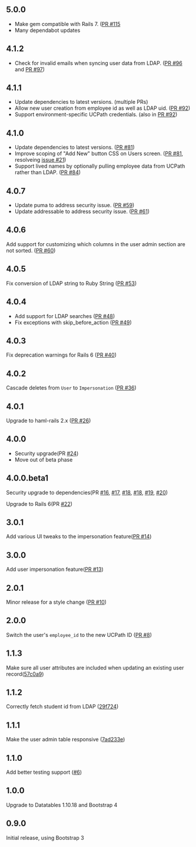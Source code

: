 ## 5.0.0

- Make gem compatible with Rails 7. ([PR #115](https://github.com/ucb-ist-eas/ucb_rails_user/pull/115)
- Many dependabot updates

## 4.1.2

- Check for invalid emails when syncing user data from LDAP. ([PR #96](https://github.com/ucb-ist-eas/ucb_rails_user/pull/96) and [PR #97](https://github.com/ucb-ist-eas/ucb_rails_user/pull/97))

## 4.1.1

- Update dependencies to latest versions. (multiple PRs)
- Allow new user creation from employee id as well as LDAP uid. ([PR #92](https://github.com/ucb-ist-eas/ucb_rails_user/pull/92))
- Support environment-specific UCPath credentials. (also in [PR #92](https://github.com/ucb-ist-eas/ucb_rails_user/pull/92))

## 4.1.0

- Update dependencies to latest versions. ([PR #81](https://github.com/ucb-ist-eas/ucb_rails_user/pull/81))
- Improve scoping of "Add New" button CSS on Users screen. ([PR #81](https://github.com/ucb-ist-eas/ucb_rails_user/pull/81), resolveing [issue #21](https://github.com/ucb-ist-eas/ucb_rails_user/issues/21))
- Support lived names by optionally pulling employee data from UCPath rather than LDAP. ([PR #84](https://github.com/ucb-ist-eas/ucb_rails_user/pull/84))

## 4.0.7

- Update puma to address security issue. ([PR #59](https://github.com/ucb-ist-eas/ucb_rails_user/pull/59))
- Update addressable to address security issue. ([PR #61](https://github.com/ucb-ist-eas/ucb_rails_user/pull/61))

## 4.0.6

Add support for customizing which columns in the user admin section are not sorted. ([PR #60](https://github.com/ucb-ist-eas/ucb_rails_user/pull/60))

## 4.0.5

Fix conversion of LDAP string to Ruby String ([PR #53](https://github.com/ucb-ist-eas/ucb_rails_user/pull/53))

## 4.0.4

- Add support for LDAP searches ([PR #48](https://github.com/ucb-ist-eas/ucb_rails_user/pull/48))
- Fix exceptions with skip_before_action ([PR #49](https://github.com/ucb-ist-eas/ucb_rails_user/pull/49))

## 4.0.3

Fix deprecation warnings for Rails 6 ([PR #40](https://github.com/ucb-ist-eas/ucb_rails_user/pull/40))

## 4.0.2

Cascade deletes from `User` to `Impersonation` ([PR #36](https://github.com/ucb-ist-eas/ucb_rails_user/pull/36))

## 4.0.1

Upgrade to haml-rails 2.x ([PR #26](https://github.com/ucb-ist-eas/ucb_rails_user/pull/26))

## 4.0.0

- Security upgrade(PR [#24](https://github.com/ucb-ist-eas/ucb_rails_user/pull/24))
- Move out of beta phase

## 4.0.0.beta1

Security upgrade to dependencies(PR [#16](https://github.com/ucb-ist-eas/ucb_rails_user/pull/16), [#17](https://github.com/ucb-ist-eas/ucb_rails_user/pull/17), [#18](https://github.com/ucb-ist-eas/ucb_rails_user/pull/18), [#18](https://github.com/ucb-ist-eas/ucb_rails_user/pull/18), [#19](https://github.com/ucb-ist-eas/ucb_rails_user/pull/19), [#20](https://github.com/ucb-ist-eas/ucb_rails_user/pull/20))

Upgrade to Rails 6(PR [#22](https://github.com/ucb-ist-eas/ucb_rails_user/pull/22))

## 3.0.1

Add various UI tweaks to the impersonation feature([PR #14](https://github.com/ucb-ist-eas/ucb_rails_user/pull/14))

## 3.0.0

Add user impersonation feature([PR #13](https://github.com/ucb-ist-eas/ucb_rails_user/pull/13))

## 2.0.1

Minor release for a style change ([PR #10](https://github.com/ucb-ist-eas/ucb_rails_user/pull/10))

## 2.0.0

Switch the user's `employee_id` to the new UCPath ID ([PR #8](https://github.com/ucb-ist-eas/ucb_rails_user/pull/8))

## 1.1.3

Make sure all user attributes are included when updating an existing user record([57c0a9](https://github.com/ucb-ist-eas/ucb_rails_user/commit/57c0a9b9162bf42f9469a79d6f9b04c4777581a4))

## 1.1.2

Correctly fetch student id from LDAP ([29f724](https://github.com/ucb-ist-eas/ucb_rails_user/commit/29f724084ae1de1dbf5cdbf6d670ed393453b0fd))

## 1.1.1

Make the user admin table responsive ([7ad233e](https://github.com/ucb-ist-eas/ucb_rails_user/commit/7ad23e388edd9cfa805fce9b44bc4680bced9968))

## 1.1.0

Add better testing support ([#6](https://github.com/ucb-ist-eas/ucb_rails_user/pull/6))

## 1.0.0

Upgrade to Datatables 1.10.18 and Bootstrap 4

## 0.9.0

Initial release, using Bootstrap 3
